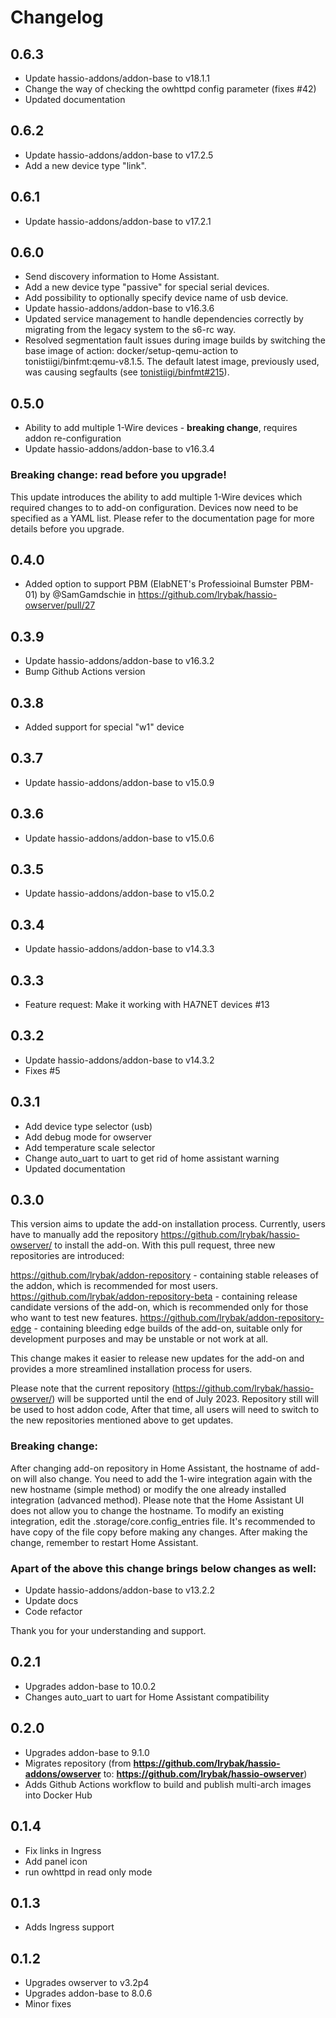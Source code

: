 # Changelog

## 0.6.3
- Update hassio-addons/addon-base to v18.1.1
- Change the way of checking the owhttpd config parameter (fixes #42)
- Updated documentation

## 0.6.2
- Update hassio-addons/addon-base to v17.2.5
- Add a new device type "link".

## 0.6.1
- Update hassio-addons/addon-base to v17.2.1

## 0.6.0
- Send discovery information to Home Assistant.
- Add a new device type "passive" for special serial devices.
- Add possibility to optionally specify device name of usb device.
- Update hassio-addons/addon-base to v16.3.6
- Updated service management to handle dependencies correctly by migrating from the legacy system to the s6-rc way.
- Resolved segmentation fault issues during image builds by switching the base image of action: docker/setup-qemu-action to tonistiigi/binfmt:qemu-v8.1.5. The default latest image, previously used, was causing segfaults (see [tonistiigi/binfmt#215](https://github.com/tonistiigi/binfmt/issues/215)).

## 0.5.0
- Ability to add multiple 1-Wire devices - **breaking change**, requires addon re-configuration
- Update hassio-addons/addon-base to v16.3.4

### Breaking change: read before you upgrade!

This update introduces the ability to add multiple 1-Wire devices which required changes to to add-on configuration.
Devices now need to be specified as a YAML list. Please refer to the documentation page for more details before you upgrade.

## 0.4.0
- Added option to support PBM (ElabNET's Professioinal Bumster PBM-01) by @SamGamdschie in https://github.com/lrybak/hassio-owserver/pull/27

## 0.3.9

- Update hassio-addons/addon-base to v16.3.2
- Bump Github Actions version

## 0.3.8

- Added support for special "w1" device

## 0.3.7

- Update hassio-addons/addon-base to v15.0.9

## 0.3.6

- Update hassio-addons/addon-base to v15.0.6

## 0.3.5

- Update hassio-addons/addon-base to v15.0.2

## 0.3.4

- Update hassio-addons/addon-base to v14.3.3

## 0.3.3

- Feature request: Make it working with HA7NET devices #13

## 0.3.2

- Update hassio-addons/addon-base to v14.3.2
- Fixes #5

## 0.3.1

- Add device type selector (usb)
- Add debug mode for owserver
- Add temperature scale selector
- Change auto_uart to uart to get rid of home assistant warning
- Updated documentation

## 0.3.0

This version aims to update the add-on installation process. Currently, users have to manually add the repository https://github.com/lrybak/hassio-owserver/ to install the add-on.
With this pull request, three new repositories are introduced:

https://github.com/lrybak/addon-repository - containing stable releases of the addon, which is recommended for most users.
https://github.com/lrybak/addon-repository-beta - containing release candidate versions of the add-on, which is recommended only for those who want to test new features.
https://github.com/lrybak/addon-repository-edge - containing bleeding edge builds of the add-on, suitable only for development purposes and may be unstable or not work at all.

This change makes it easier to release new updates for the add-on and provides a more streamlined installation process for users.

Please note that the current repository (https://github.com/lrybak/hassio-owserver/) will be supported until the end of July 2023. 
Repository still will be used to host addon code, 
After that time, all users will need to switch to the new repositories mentioned above to get updates.

### Breaking change:

After changing add-on repository in Home Assistant, the hostname of add-on will also change. You need to add the 1-wire integration again with the new hostname (simple method) or modify the one already installed integration (advanced method). Please note that the Home Assistant UI does not allow you to change the hostname. To modify an existing integration, edit the .storage/core.config_entries file. It's recommended to have copy of the file copy before making any changes. After making the change, remember to restart Home Assistant.

### Apart of the above this change brings below changes as well:

- Update hassio-addons/addon-base to v13.2.2
- Update docs
- Code refactor

Thank you for your understanding and support.

## 0.2.1

- Upgrades addon-base to 10.0.2
- Changes auto_uart to uart for Home Assistant compatibility 

## 0.2.0

- Upgrades addon-base to 9.1.0
- Migrates repository (from **https://github.com/lrybak/hassio-addons/owserver** to: **https://github.com/lrybak/hassio-owserver**)
- Adds Github Actions workflow to build and publish multi-arch images into Docker Hub

## 0.1.4

- Fix links in Ingress
- Add panel icon
- run owhttpd in read only mode

## 0.1.3

- Adds Ingress support

## 0.1.2

- Upgrades owserver to v3.2p4
- Upgrades addon-base to 8.0.6
- Minor fixes
